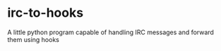 # irc-to-hooks
A little python program capable of handling IRC messages and forward them using hooks
